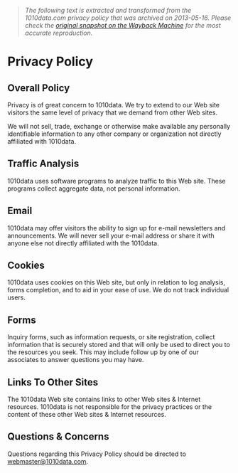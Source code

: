 > *The following text is extracted and transformed from the 1010data.com privacy policy that was archived on 2013-05-16. Please check the [original snapshot on the Wayback Machine](https://web.archive.org/web/20130516103941id_/http%3A//www.1010data.com/privacy-policy) for the most accurate reproduction.*

# Privacy Policy

## Overall Policy

Privacy is of great concern to 1010data. We try to extend to our Web site visitors the same level of privacy that we demand from other Web sites.

We will not sell, trade, exchange or otherwise make available any personally identifiable information to any other company or organization not directly affiliated with 1010data.

## Traffic Analysis

1010data uses software programs to analyze traffic to this Web site. These programs collect aggregate data, not personal information.

## Email

1010data may offer visitors the ability to sign up for e-mail newsletters and announcements. We will never sell your e-mail address or share it with anyone else not directly affiliated with the 1010data.

## Cookies

1010data uses cookies on this Web site, but only in relation to log analysis, forms completion, and to aid in your ease of use. We do not track individual users.

## Forms

Inquiry forms, such as information requests, or site registration, collect information that is securely stored and that will only be used to direct you to the resources you seek. This may include follow up by one of our associates to answer questions you may have.

## Links To Other Sites

The 1010data Web site contains links to other Web sites & Internet resources. 1010data is not responsible for the privacy practices or the content of these other Web sites & Internet resources.

## Questions & Concerns

Questions regarding this Privacy Policy should be directed to [webmaster@1010data.com](mailto:webmaster@1010data.com).
